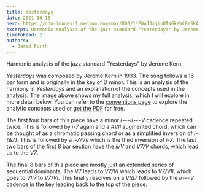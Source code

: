 ```yaml
---
title: Yesterdays
date: 2021-10-15
hero: https://cdn-images-1.medium.com/max/800/1*PWnJJxjiuUINGkeWL8eSKA.png
excerpt: Harmonic analysis of the jazz standard "Yesterdays" by Jerome Kern..
timeToRead: 2
authors:
  - Jared Forth
---
```


Harmonic analysis of the jazz standard "Yesterdays" by Jerome Kern.

<!--more-->

*Yesterdays* was composed by Jerome Kern in 1933. The song follows a 16 bar form and is originally in the key of D minor. This is an analysis of the harmony in *Yesterdays* and an explanation of the concepts used in the analysis. The image above shows my full analysis, which I will explore in more detail below. You can refer to the [conventions page](https://jazztheory.co/conventions-theory/) to explore the analytic concepts used or [get the PDF](https://jaredforth.gumroad.com/l/yesterdays) for free.

The first four bars of this piece have a minor *i --- ii --- V* cadence repeated twice. This is followed by *i-7* again and a *#VII* augmented chord, which can be thought of as a chromatic passing chord or as a simplified inversion of *i-(Δ7)*. This is followed by a *i-7/VII* which is the third inversion of *i-7*. The last two bars of the first 8 bar section have the *ii/V* and *V7/V* chords, which lead us to the *V7*.

The final 8 bars of this piece are mostly just an extended series of sequential dominants. The V7 leads to *V7/VI* which leads to *V7/VII*, which goes to *VII7* to *V7/VI*. This finally resolves on a *VIΔ7* followed by the *ii --- V* cadence in the key leading back to the top of the piece.